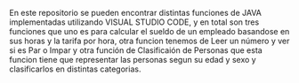 En este repositorio se pueden encontrar distintas funciones de JAVA implementadas utilizando VISUAL STUDIO CODE, y en total son tres funciones que uno es para calcular el 
sueldo de un empleado basandose en sus horas y la tarifa por hora, otra funcion
tenemos de Leer un número y ver si es Par o Impar y otra función de Clasificaión de Personas que esta funcion
tiene que representar las personas segun su edad y sexo y clasificarlos en distintas categorias.
